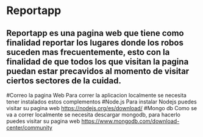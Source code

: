 # Reportapp
Reportapp es una pagina web que tiene como finalidad reportar los lugares donde los robos suceden mas frecuentemente, esto con la finalidad de que todos los que visitan la pagina puedan estar precavidos al momento de visitar ciertos sectores de la cuidad.
------------------------------------------------------------------------------
#Correo la pagina Web
Para correr la aplicacion localmente se necesita tener instalados estos complementos
#Node.js
Para instalar Nodejs puedes visitar su pagina web https://nodejs.org/es/download/
#Mongo db
Como se va a correr localmente se necesita descargar mongodb, para hacerlo puedes visitar su pagina web https://www.mongodb.com/download-center/community
